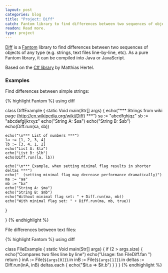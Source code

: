 ```yaml
---
layout: post
categories: blog
title: "Project: Diff"
catch: Fantom library to find differences between two sequences of objects of any type.
readon: Read more.
type: project
---
```


[Diff](https://bitbucket.org/dsavenko/diff) is a [Fantom](http://fantom.org/) library to find differences between two sequences of objects of any type (e.g. strings, text files line-by-line, etc). As a pure Fantom library, it can be compiled into Java or JavaScript.

Based on the [C# library](http://www.mathertel.de/Diff/) by Matthias Hertel.

### Examples

Find differences between simple strings:

{% highlight Fantom %}
using diff

class DiffExample
{
  static Void main(Str[] args) {
    echo("*** Strings from wiki page (http://en.wikipedia.org/wiki/Diff) ***")
    sa := "abcdfghjqz"
    sb := "abcdefgijkrxyz"
    echo("String A: $sa")
    echo("String B: $sb")
    echo(Diff.run(sa, sb))
    
    echo("\n*** List of numbers ***")
    la := [1, 2, 3, 4]
    lb := [3, 4, 1, 2]
    echo("List A: $la")
    echo("List B: $lb")
    echo(Diff.run(la, lb))
    
    echo("\n*** Example, when setting minimal flag results in shorter deltas ***")
    echo("  (setting minimal flag may decrease performance dramatically)")
    ma := "aa"
    mb := "ba"
    echo("String A: $ma")
    echo("String B: $mb")
    echo("Without minimal flag set: " + Diff.run(ma, mb))
    echo("With minimal flag set: " + Diff.run(ma, mb, true))
  }
  
}
{% endhighlight %}

File differences between text files:

{% highlight Fantom %}
using diff

class FileExample
{
  static Void main(Str[] args) {
    if (2 > args.size) {
      echo("Compares two files line by line")
      echo("Usage: fan FileDiff.fan <file A> <file B>")
      return
    }
    inA := File(`${args[0]}`).in
    inB := File(`${args[1]}`).in
    deltas := Diff.run(inA, inB)
    deltas.each { echo("$it.a => $it.b") }
  }
}
{% endhighlight %}

